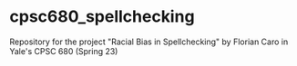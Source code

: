# cpsc680_spellchecking
Repository for the project "Racial Bias in Spellchecking" by Florian Caro in Yale's CPSC 680 (Spring 23)
